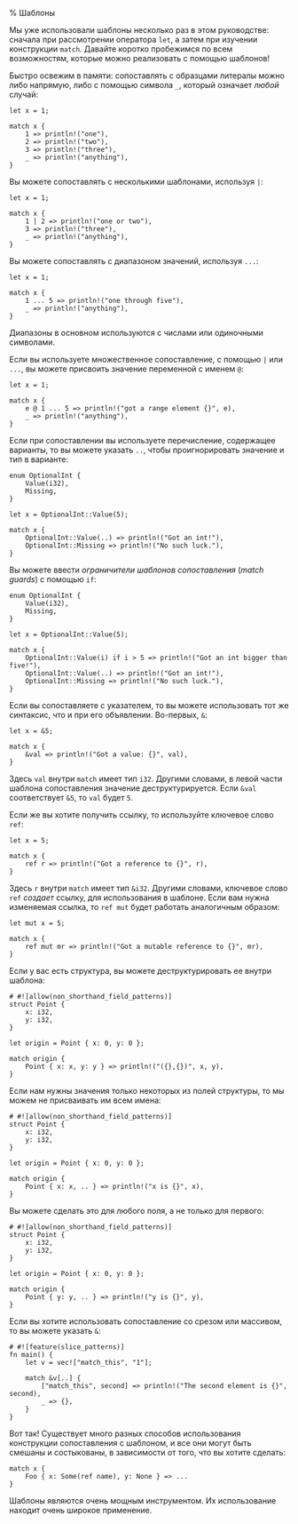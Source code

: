 % Шаблоны

Мы уже использовали шаблоны несколько раз в этом руководстве: сначала при рассмотрении оператора `let`, а затем при изучении конструкции `match`. Давайте коротко пробежимся по всем возможностям, которые можно реализовать с помощью шаблонов!

Быстро освежим в памяти: сопоставлять с образцами литералы можно либо напрямую, либо с помощью символа `_`, который означает *любой* случай:

```{rust}
let x = 1;

match x {
    1 => println!("one"),
    2 => println!("two"),
    3 => println!("three"),
    _ => println!("anything"),
}
```

Вы можете сопоставлять с несколькими шаблонами, используя `|`:

```{rust}
let x = 1;

match x {
    1 | 2 => println!("one or two"),
    3 => println!("three"),
    _ => println!("anything"),
}
```

Вы можете сопоставлять с диапазоном значений, используя `...`:

```{rust}
let x = 1;

match x {
    1 ... 5 => println!("one through five"),
    _ => println!("anything"),
}
```

Диапазоны в основном используются с числами или одиночными символами.

Если вы используете множественное сопоставление, с помощью `|` или `...`, вы можете присвоить значение переменной с именем `@`:

```{rust}
let x = 1;

match x {
    e @ 1 ... 5 => println!("got a range element {}", e),
    _ => println!("anything"),
}
```

Если при сопоставлении вы используете перечисление, содержащее варианты, то вы можете указать `..`, чтобы проигнорировать значение и тип в варианте:

```{rust}
enum OptionalInt {
    Value(i32),
    Missing,
}

let x = OptionalInt::Value(5);

match x {
    OptionalInt::Value(..) => println!("Got an int!"),
    OptionalInt::Missing => println!("No such luck."),
}
```

Вы можете ввести *ограничители шаблонов сопоставления* (*match guards*) с помощью `if`:

```{rust}
enum OptionalInt {
    Value(i32),
    Missing,
}

let x = OptionalInt::Value(5);

match x {
    OptionalInt::Value(i) if i > 5 => println!("Got an int bigger than five!"),
    OptionalInt::Value(..) => println!("Got an int!"),
    OptionalInt::Missing => println!("No such luck."),
}
```

Если вы сопоставляете с указателем, то вы можете использовать тот же синтаксис, что и при его объявлении. Во-первых, `&`:

```{rust}
let x = &5;

match x {
    &val => println!("Got a value: {}", val),
}
```

Здесь `val` внутри `match` имеет тип `i32`. Другими словами, в левой части шаблона сопоставления значение деструктурируется. Если `&val` соответствует `&5`, то `val` будет `5`.

Если же вы хотите получить ссылку, то используйте ключевое слово `ref`:

```{rust}
let x = 5;

match x {
    ref r => println!("Got a reference to {}", r),
}
```

Здесь `r` внутри `match` имеет тип `&i32`. Другими словами, ключевое слово `ref` _создает_ ссылку, для использования в шаблоне. Если вам нужна изменяемая ссылка, то `ref mut` будет работать аналогичным образом:

```{rust}
let mut x = 5;

match x {
    ref mut mr => println!("Got a mutable reference to {}", mr),
}
```

Если у вас есть структура, вы можете деструктурировать ее внутри шаблона:

```{rust}
# #![allow(non_shorthand_field_patterns)]
struct Point {
    x: i32,
    y: i32,
}

let origin = Point { x: 0, y: 0 };

match origin {
    Point { x: x, y: y } => println!("({},{})", x, y),
}
```

Если нам нужны значения только некоторых из полей структуры, то мы можем не присваивать им всем имена:

```{rust}
# #![allow(non_shorthand_field_patterns)]
struct Point {
    x: i32,
    y: i32,
}

let origin = Point { x: 0, y: 0 };

match origin {
    Point { x: x, .. } => println!("x is {}", x),
}
```

Вы можете сделать это для любого поля, а не только для первого:

```{rust}
# #![allow(non_shorthand_field_patterns)]
struct Point {
    x: i32,
    y: i32,
}

let origin = Point { x: 0, y: 0 };

match origin {
    Point { y: y, .. } => println!("y is {}", y),
}
```

Если вы хотите использовать сопоставление со срезом или массивом, то вы можете указать `&`:

```{rust}
# #![feature(slice_patterns)]
fn main() {
    let v = vec!["match_this", "1"];

    match &v[..] {
        ["match_this", second] => println!("The second element is {}", second),
        _ => {},
    }
}
```

Вот так! Существует много разных способов использования конструкции сопоставления с шаблоном, и все они могут быть смешаны и состыкованы, в зависимости от того, что вы хотите сделать:

```{rust,ignore}
match x {
    Foo { x: Some(ref name), y: None } => ...
}
```

Шаблоны являются очень мощным инструментом. Их использование находит очень широкое применение.
